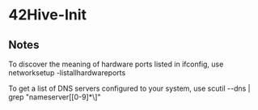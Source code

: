 # 42Hive-Init

## Notes
To discover the meaning of hardware ports listed in ifconfig, use
networksetup -listallhardwareports

To get a list of DNS servers configured to your system, use
scutil --dns | grep "nameserver\[[0-9]*\\]"
